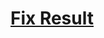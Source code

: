 # [Fix Result](https://app.codesignal.com/arcade/python-arcade/fumbling-in-functional/TjCNTwysvW6za5Qh4/)
